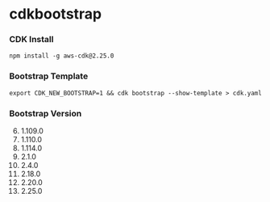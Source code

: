 # cdkbootstrap

### CDK Install

```
npm install -g aws-cdk@2.25.0
```

### Bootstrap Template

```
export CDK_NEW_BOOTSTRAP=1 && cdk bootstrap --show-template > cdk.yaml
```

### Bootstrap Version

6. 1.109.0
7. 1.110.0
8. 1.114.0
9. 2.1.0
10. 2.4.0
11. 2.18.0
12. 2.20.0
13. 2.25.0
